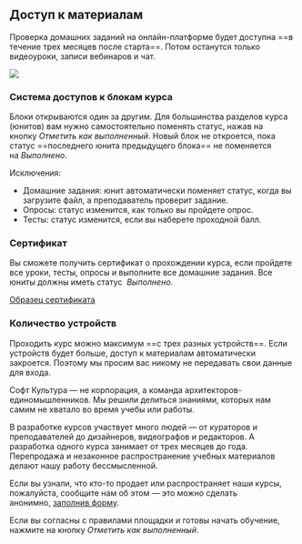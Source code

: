 ## Доступ к материалам

Проверка домашних заданий на онлайн-платформе будет доступна ==в течение трех месяцев после старта==. Потом останутся только видеоуроки, записи вебинаров и чат.

![](/img/ARC_56/archive.png)

### Система доступов к блокам курса

Блоки открываются один за другим. Для большинства разделов курса (юнитов) вам нужно самостоятельно поменять статус, нажав на кнопку *Отметить как выполненный*. Новый блок не откроется, пока статус ==последнего юнита предыдущего блока== не поменяется на *Выполнено*.

Исключения:

- Домашние задания: юнит автоматически поменяет статус, когда вы загрузите файл, а преподаватель проверит задание.
- Опросы: статус изменится, как только вы пройдете опрос.
- Тесты: статус изменится, если вы наберете проходной балл.

[](/img/ARC_56/how%20to%20lms.gif.mp4)

### Сертификат

Вы сможете получить сертификат о прохождении курса, если пройдете все уроки, тесты, опросы и выполните все домашние задания. Все юниты должны иметь статус  *Выполнено*.

[Образец сертификата](https://study.softculture.cc/img/ARC_56/certificate.pdf#newtab)

### Количество устройств

Проходить курс можно максимум ==с трех разных устройств==. Если устройств будет больше, доступ к материалам автоматически закроется. Поэтому мы просим вас никому не передавать свои данные для входа.

Софт Культура — не корпорация, а команда архитекторов-единомышленников. Мы решили делиться знаниями, которых нам самим не хватало во время учебы или работы.

В разработке курсов участвует много людей — от кураторов и преподавателей до дизайнеров, видеографов и редакторов. А разработка одного курса занимает от трех месяцев до года. Перепродажа и незаконное распространение учебных материалов делают нашу работу бессмысленной.

Если вы узнали, что кто-то продает или распространяет наши курсы, пожалуйста, сообщите нам об этом — это можно сделать анонимно, [заполнив форму](https://airtable.com/shriAPzfjHVQuyisF).

Если вы согласны с правилами площадки и готовы начать обучение, нажмите на кнопку *Отметить как выполненный*.